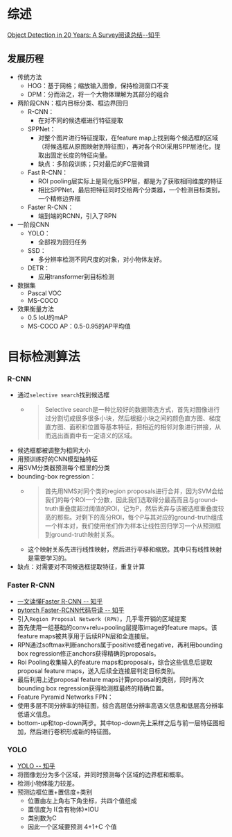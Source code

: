 # 综述
[Object Detection in 20 Years: A Survey阅读总结--知乎](https://zhuanlan.zhihu.com/p/192362333)

## 发展历程
+ 传统方法
  + HOG：基于网格；缩放输入图像，保持检测窗口不变
  + DPM：分而治之，将一个大物体理解为其部分的组合
+ 两阶段CNN：框内目标分类、框边界回归
  + R-CNN：
    + 在对不同的候选框进行特征提取
  + SPPNet：
    + 对整个图片进行特征提取，在feature map上找到每个候选框的区域（将候选框从原图映射到特征图），再对各个ROI采用SPP层池化，提取出固定长度的特征向量。
    + 缺点：多阶段训练；只对最后的FC层微调
  + Fast R-CNN：
    + ROI pooling层实际上是简化版SPP层，都是为了获取相同维度的特征
    + 相比SPPNet，最后把特征同时交给两个分类器，一个检测目标类别，一个精修边界框
  + Faster R-CNN：
    + 端到端的RCNN，引入了RPN
+ 一阶段CNN
  + YOLO：
    + 全部视为回归任务
  + SSD：
    + 多分辨率检测不同尺度的对象，对小物体友好。
  + DETR：
    + 应用transformer到目标检测
+ 数据集
  + Pascal VOC
  + MS-COCO
+ 效果衡量方法
  + 0.5 IoU的mAP
  + MS-COCO AP：0.5-0.95的AP平均值


# 目标检测算法
### R-CNN
+ 通过`selective search`找到候选框
  + >Selective search是一种比较好的数据筛选方式，首先对图像进行过分割切成很多很多小块，然后根据小块之间的颜色直方图、梯度直方图、面积和位置等基本特征，把相近的相邻对象进行拼接，从而选出画面中有一定语义的区域。
+ 候选框都被调整为相同大小
+ 用预训练好的CNN模型抽特征
+ 用SVM分类器预测每个框里的分类
+ bounding-box regression：
  + >首先用NMS对同个类的region proposals进行合并，因为SVM会给我们的每个ROI一个分数，因此我们选取得分最高而且与ground-truth重叠度超过阈值的ROI，记为P，然后丢弃与该被选框重叠度较高的那些。对剩下的高分ROI，每个P与其对应的ground-truth组成一个样本对，我们使用他们作为样本让线性回归学习一个从预测框到ground-truth映射关系。
  + 这个映射关系先进行线性映射，然后进行平移和缩放。其中只有线性映射是需要学习的。
+ 缺点：对需要对不同候选框提取特征，重复计算

### Faster R-CNN
+ [一文读懂Faster R-CNN -- 知乎](https://zhuanlan.zhihu.com/p/31426458)
+ [pytorch Faster-RCNN代码导读 -- 知乎](https://zhuanlan.zhihu.com/p/145842317)
+ 引入`Region Proposal Network (RPN)`，几乎零开销的区域提案
+ 首先使用一组基础的conv+relu+pooling层提取image的feature maps。该feature maps被共享用于后续RPN层和全连接层。
+ RPN通过softmax判断anchors属于positive或者negative，再利用bounding box regression修正anchors获得精确的proposals。
+ Roi Pooling收集输入的feature maps和proposals，综合这些信息后提取proposal feature maps，送入后续全连接层判定目标类别。
+ 最后利用上述proposal feature maps计算proposal的类别，同时再次bounding box regression获得检测框最终的精确位置。
+ Feature Pyramid Networks FPN：
+ 使用多层不同分辨率的特征图，综合高层低分辨率高语义信息和低层高分辨率低语义信息。
+ bottom-up和top-down两步。其中top-down先上采样之后与前一层特征图相加，然后进行卷积形成新的特征图。

### YOLO
+ [YOLO -- 知乎](https://zhuanlan.zhihu.com/p/32525231)
+ 将图像划分为多个区域，并同时预测每个区域的边界框和概率。
+ 检测小物体能力较差。
+ 预测边框位置+置信度+类别
  + 位置由左上角右下角坐标，共四个值组成
  + 置信度为 I(含有物体)*IOU
  + 类别数为C
  + 因此一个区域要预测 4+1+C 个值